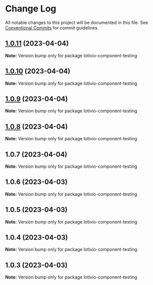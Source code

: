 # Change Log

All notable changes to this project will be documented in this file.
See [Conventional Commits](https://conventionalcommits.org) for commit guidelines.

## [1.0.11](https://github.com/lotiviot/lerna-monorepo/compare/lotivio-component-testing@1.0.10...lotivio-component-testing@1.0.11) (2023-04-04)

**Note:** Version bump only for package lotivio-component-testing





## [1.0.10](https://github.com/lotiviot/lerna-monorepo/compare/lotivio-component-testing@1.0.9...lotivio-component-testing@1.0.10) (2023-04-04)

**Note:** Version bump only for package lotivio-component-testing





## [1.0.9](https://github.com/lotiviot/lotivio-component-testing/compare/lotivio-component-testing@1.0.8...lotivio-component-testing@1.0.9) (2023-04-04)

**Note:** Version bump only for package lotivio-component-testing





## [1.0.8](https://github.com/lotiviot/lotivio-component-testing/compare/lotivio-component-testing@1.0.7...lotivio-component-testing@1.0.8) (2023-04-04)

**Note:** Version bump only for package lotivio-component-testing





## 1.0.7 (2023-04-04)

**Note:** Version bump only for package lotivio-component-testing





## 1.0.6 (2023-04-03)

**Note:** Version bump only for package lotivio-component-testing





## 1.0.5 (2023-04-03)

**Note:** Version bump only for package lotivio-component-testing





## 1.0.4 (2023-04-03)

**Note:** Version bump only for package lotivio-component-testing





## 1.0.3 (2023-04-03)

**Note:** Version bump only for package lotivio-component-testing
